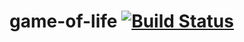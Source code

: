 # game-of-life [![Build Status](https://travis-ci.org/ri58-sibsutis/game-of-life.svg?branch=master)](https://travis-ci.org/ri58-sibsutis/game-of-life)
